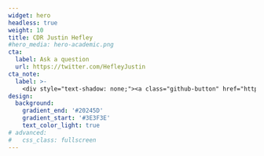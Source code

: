 ```yaml
---
widget: hero
headless: true
weight: 10
title: CDR Justin Hefley
#hero_media: hero-academic.png
cta:
  label: Ask a question
  url: https://twitter.com/HefleyJustin
cta_note:
  label: >-
    <div style="text-shadow: none;"><a class="github-button" href="https://github.com/dahef34" data-icon="octicon-star" data-size="large" data-show-count="true" aria-label="Star">GitHub projects</a></div><div style="text-shadow: none;">
design:
  background:
    gradient_end: '#20245D'
    gradient_start: '#3E3F3E'
    text_color_light: true
# advanced:
#   css_class: fullscreen
---
```




<!--Custom spacing-->
<div class="mb-3"></div>
<!--GitHub Button JS-->
<script async defer src="https://buttons.github.io/buttons.js"></script>
